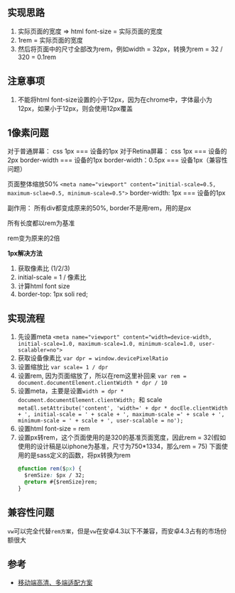 ## 实现思路
1. 实际页面的宽度 => html font-size = 实际页面的宽度
2. 1rem = 实际页面的宽度
3. 然后将页面中的尺寸全部改为rem，例如width = 32px，转换为rem = 32 / 320 = 0.1rem



## 注意事项
1. 不能将html font-size设置的小于12px，因为在chrome中，字体最小为12px，如果小于12px，则会使用12px覆盖


## 1像素问题
对于普通屏幕： css 1px === 设备的1px
对于Retina屏幕： css 1px === 设备的2px
		 border-width === 设备的1px
                 border-width：0.5px === 设备1px（兼容性问题）

页面整体缩放50% `<meta name="viewport" content="initial-scale=0.5, maximum-sclae=0.5, minimum-scale=0.5">`
border-width: 1px === 设备的1px

副作用：
所有div都变成原来的50%, border不是用rem，用的是px

所有长度都以rem为基准

rem变为原来的2倍

**1px解决方法**
1. 获取像素比 (1/2/3)
2. initial-scale = 1 / 像素比
3. 计算html font size
4. border-top: 1px soli red;

## 实现流程
1. 先设置meta
  `<meta name="viewport" content="width=device-width, initial-scale=1.0, maximum-scale=1.0, minimum-scale=1.0, user-scalabler=no">`
2. 获取设备像素比
  `var dpr = window.devicePixelRatio`
3. 设置缩放比
  `var scale= 1 / dpr`
4. 设置rem, 因为页面缩放了，所以在rem这里补回来
  `var rem = document.documentElement.clientWidth * dpr / 10`
5. 设置meta，主要是设置`width = dpr * document.documentElement.clientWidth; `和 scale
    `metaEl.setAttribute('content', 'width=' + dpr * docEle.clientWidth + ', initial-scale = ' + scale + ', maximum-scale =' +
      scale + ', minimum-scale = ' + scale + ', user-scalable = no');`
6. 设置html font-size = rem
7. 设置px转rem，这个页面使用的是320的基准页面宽度，因此rem = 32(假如使用的设计稿是以iphone为基准，尺寸为750*1334，那么rem = 75)
  下面使用的是sass定义的函数，将px转换为rem
   ```css
   @function rem($px) {
     $remSize: $px / 32;
     @return #{$remSize}rem;
   }
   ```
      

## 兼容性问题
`vw`可以完全代替`rem方案`，但是`vw`在安卓4.3以下不兼容，而安卓4.3占有的市场份额很大


## 参考
- [移动端高清、多端适配方案](http://www.aliued.com/?p=3166)
